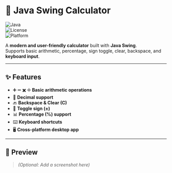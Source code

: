 # 🧮 Java Swing Calculator  

![Java](https://img.shields.io/badge/Java-ED8B00?style=for-the-badge&logo=openjdk&logoColor=white)  
![License](https://img.shields.io/badge/License-MIT-green?style=for-the-badge)  
![Platform](https://img.shields.io/badge/Platform-Cross--Platform-blue?style=for-the-badge)  

A **modern and user-friendly calculator** built with **Java Swing**.  
Supports basic arithmetic, percentage, sign toggle, clear, backspace, and **keyboard input**.  

---

## ✨ Features
- ➕ ➖ ✖️ ➗ **Basic arithmetic operations**  
- 🧾 **Decimal support**  
- 🔙 **Backspace & Clear (C)**  
- 🔄 **Toggle sign (±)**  
- 📊 **Percentage (%) support**  
- ⌨️ **Keyboard shortcuts**  
- 🖥️ **Cross-platform desktop app**  

---

## 📸 Preview  

> _(Optional: Add a screenshot here)_  

